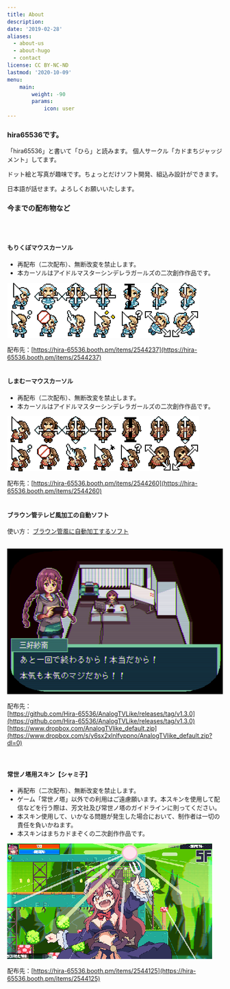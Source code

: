 ```yaml
---
title: About
description: 
date: '2019-02-28'
aliases:
  - about-us
  - about-hugo
  - contact
license: CC BY-NC-ND
lastmod: '2020-10-09'
menu:
    main: 
        weight: -90
        params:
            icon: user
---
```


### hira65536です。

「hira65536」と書いて「ひら」と読みます。
個人サークル「カドまちジャッジメント」してます。

ドット絵と写真が趣味です。ちょっとだけソフト開発、組込み設計ができます。

日本語が話せます。よろしくお願いいたします。

### 今までの配布物など

<br><br>
#### もりくぼマウスカーソル
 - 再配布（二次配布）、無断改変を禁止します。
 - 本カーソルはアイドルマスターシンデレラガールズの二次創作作品です。
  
![all](all.gif "all")

配布先：[https://hira-65536.booth.pm/items/2544237](https://hira-65536.booth.pm/items/2544237)
<br><br>
#### しまむーマウスカーソル
 - 再配布（二次配布）、無断改変を禁止します。
 - 本カーソルはアイドルマスターシンデレラガールズの二次創作作品です。

![all2](all2.gif "all2")

配布先：[https://hira-65536.booth.pm/items/2544260](https://hira-65536.booth.pm/items/2544260)
<br><br>
#### ブラウン管テレビ風加工の自動ソフト

使い方：
[ブラウン管風に自動加工するソフト](https://hira65536.com/jp/blog/analog_like)
<br><br>

![frame_output](frame_output.png "frame_output")

配布先：<br>
[https://github.com/Hira-65536/AnalogTVLike/releases/tag/v1.3.0](https://github.com/Hira-65536/AnalogTVLike/releases/tag/v1.3.0)<br>
[https://www.dropbox.com/AnalogTVlike_default.zip](https://www.dropbox.com/s/y6sx2xlnlfvppno/AnalogTVlike_default.zip?dl=0)<br>
<br><br>
#### 常世ノ塔用スキン【シャミ子】
 - 再配布（二次配布）、無断改変を禁止します。
 - ゲーム「常世ノ塔」以外での利用はご遠慮願います。本スキンを使用して配信などを行う際は、芳文社及び常世ノ塔のガイドラインに則ってください。
 - 本スキン使用して、いかなる問題が発生した場合において、制作者は一切の責任を負いかねます。
 - 本スキンはまちカドまぞくの二次創作作品です。

![4](4.png "4")

配布先：[https://hira-65536.booth.pm/items/2544125](https://hira-65536.booth.pm/items/2544125)
<br><br>